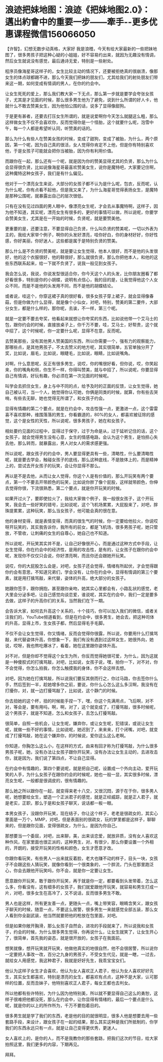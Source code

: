 # 浪迹把妹地图：浪迹《把妹地图2.0》：邁出約會中的重要一步——牽手​--更多优惠课程微信156066050

【许智】，幻想无数步动真格，大家好 我是浪稽，今天有给大家最新的一些把妹地图了，很多男孩子把这种心疑的小姐姐，好不容易约出来，就因为无趣没有情调，然后女生就说没有感觉，最后通诗无爱，特别是一些射处。

程序员像海星哥这样子的，女生比较主动的情况下，还要被拒绝真的很崩溃，像那女生的体点球都踢不进，那么今天我们把妹的朋友们，尤其给我们的射处朋友们带来这一期，如何变成有情调的男人，在你的约会中。

让女生死死的爱上，那么我们教大家一下无点，那么第一步就是要学会夸张女孩子，尤其是才见面的时候，那么很多男生他为了避免，说到什么所谓的好人卡，他就什么不敢去赞美女生，因为他怕公围的话，说多了显得像甜狗。

于是更有甚者，还要去打压女生所谓的，就是说爱啊你今天怎么就腿这么粗，那么这样做女生不仅不会喜欢你，反而觉得你是一个怪胎，这个就要什么呢，泡雪中午，每一个人都是希望听认同，听赞美的话的。

那么为什么有些人在赞美女孩的时候，变成了甜狗，变成了被胎，为什么，两个原因，第一个呢，因为自己真的很活，女人觉得你肯定不上他，但是你有特别喜欢他，于是女孩子可能就会把你当被胎，因为你有利用价值。

而跟你在一起，那么还有一个呢，就是因为你的赞美显得尤其的负贤，那么为什么会显得很负贤，比如说像海星哥最喜欢赞美女生，说你是魔特吧，大家要记住啊，这种魔特这种女孩子，我们是有什么偏见。

他对于一个漂亮女生来说，大部分的女孩子都不认为是什么呢，包衣，反而呢，认为什么呢，你有点看不起他，但是我又来了，为什么海星哥觉得表扬女生，是魔特是那种公围呢，就暴露出自己的层次很低。

只有在没有见过四面的男人眼中，像漂亮女生呢，才会去从事魔特啊，这样子，因为他不知道，其实呢，漂亮女生有很多的，更好的事情可以做，所以说呢，你要学会赞美女生，尤其是在一开始的时候，负贤呢，就是要赞美他。

更重要的是，还要注意，不要显得自己负贤，什么叫负贤的赞美呢，一切以外表为主的，我给大家举个例子，啊你的头发好漂亮，哇你好白，你的身材好好，你好性感，你好美丽，你好迷人，这些都是属于是特别负贤的赞美。

那么什么是不负贤的赞美呢，就是要让女生觉得，他本人很好，而不是他的头发很好，他的这个衣服很好，他的鞋很好，那么就很负贤，那么你把他本人，和他的这些东西联系起来，给一下就不负贤了，说我一般见到女孩子。

我会怎么说，我说，你说发型很适合你，你今天这个人的头发，比你朋友圈看了都好看很多，特别是你的小胡蝶，说明有点信心，我的目的是，让我觉得他这个人女众不同，而是不是他的头发用不同，而不是他的胡蝶结论。

或者说，哇这个，你穿这裙子真的很好看，很多女孩子穿上裙子，就会显得像春菇，但是你做为什么显得，就是像个小仙女，对吧，特别，赞美的第二要件，大部分女生，都是什么样的，那你呢，去诶，不一样，第三个呢。

就是一定要不要去夸奖，他看起来就想让你夸奖的东西，比如说他带一个艾马士的包，跟你约会的时候，直接放桌子上，你千万不要，哇，艾马士，好帮贵，这个就中招了，这个时候呢，你一定要什么呢，显得不在意，反而呢。

去赞美那些，没有其他男人赞美国的东西，所以你需要一个，强有力的观察能力，那哪些点，是其他男孩子，不太去赞义的地方呢，其实很简单，五官单独分开了奖，比如说，眉毛，比如说，眼睫毛，比如说，眼睛，比如说嘴角。

对啊，什么意思呢，反正有很多男生，说哎，你的嘴很好看，但你说，哎，你笑起来，你的嘴角和侧，你生不一样，你得叫赞美，就与中招了，所以说呢，你要显得自己有情调，好玩有趣，你必须在第一次见面的时候呢。

叫学会去抓住女生，身上与中不同的点，给予及时的正面的反馈，让女生觉得，她自己被认可，当一个人，她觉得你认可她，你俩是同类的时候，就算，你有些去哭哨，有些去无聊，她也觉得无所谓了，和女孩子约会。

显得有情趣的第二个要点，就是在约会中，攻击性强一点，更激进一点，这个雷雷喜不喜欢那种，维围落落的男生，你看霸道的，80%的女人，都喜欢被征除的感觉，这个是女性的天性，所以说呢，很多男孩子，她在和女孩子。

相处要约见面的过程中，显得过于保守，过于为命是从，过于延听记住的话，这个女孩子，就会觉得男生没有心意，女生的情感电路，会认为这个男生，是怕担心失去他，那么转而，就暴露出，男人对女人的需求感更强。

所以说呢，跟女孩子的约会中，男人要显得更具有一些，清略性，什么要清略性呢，就是要去学会，触碰女孩子的底线，那么这种底线，不是肢体上的，而是精神上的，尝试去开女孩子的玩笑，会让你显得不那么。

再以是不是去他，从而让女人觉得，你这个人是有价值的，那么开玩笑有两个要点，第一个不要去开带颜色的玩笑，比如说你胖了像个屁股，这样就带颜色，你伸去觉得你很，下流很熟悉，第二个要点，就是你开玩笑的时候。

如果开过火了，要即使拉火了，我给大家做个例子，我一般很女孩子，这个开玩笑，我会去一些好笑的错号，比如说呢，这个飞机场累累，大屁股来了，对吧，胖珠提累累，这种玩笑，那么当女孩子，他可能会真的很在意。

他的身材变得，就是表情变得，而真的很生气的时候，你一定要给他拉火，你说哎呀开玩笑的，其实我告诉你，我所有的前女，都是飞机场，很多男孩子呢，她只管放，不管收，让刺痛的女生的自尊心，她自己也不知道。

所以说呢，开玩笑其实并不是，让自己好像很开心，而是通过这种方式中手段，让女生觉得，你在约会中的经济性，是用的攻击性，是有的，让女孩子在跟你约会中呢，发现你不仅仅只会说，你好漂亮啊，而且你还会跟她开玩笑。

说哎，你的大屁股怎么会是，对吧，女孩子还会觉得，情绪有所起伏，才会觉得跟你约会有意思，不知道兄弟们，学会没有，让你在约会中，显得有情调的第三个要素，就是用打擒骂敲，来代替，姿体的升高，绝大部分的女孩子。

她跟你签手，跟你拥抱，甚至跟你亲吻，她其实心里都会有，小路乱状的感觉，老大里会分泌多吧，让自己感觉向谈恋爱，谁说呢，其实在约会中，我们一定是要多去做，这样子的升高你们的关系，当然我们在下一期。

会告诉大家，如何去升高这个关系的，十个技巧，你可以加入我们的微信，或者关注我们的，YouTube频道看到，但是在约会中，很多男生，她会去，把这种司体的升高，显得上市，生女孩子都，然后显得毛手毛脚。

不仅不会让女生觉得，你又情绪，反而会觉得你很露，所以说，你要用什么打擒骂敲，来代替姿体升高，你想象一下，我们有没有遇到过这样女生，她很外向，她说，哎呀，我也熬吃爆冰了，看着，她在这里跟你姿体升高。

对不对，但是你却不觉得这个女生为所，你反而觉得她很可爱，为什么，因为这就是一种傻胶式的打擒骂敲，对吧，比如说，女孩子说，嘿，拍你一下，对不对，你不会觉得，你怎么拍我，你怎么触摸我的身体，你不会这样去想。

对吧，因为她在打擒骂敲，所以说我们要反其倒而行之，你过马路，你去签你什么手，然后签到一半，趁她增多你之前，要说，你什么心怎么这么多汉啊，我没有在打擾你，对，就一边打擾骂敲了，比如说，这个静门的时候。

你去扭她的这个杯，扭的时候能手捏一下，嘿，你这个先满用点，飞后啊，对不对，等会是，要有用吗，啊，啊，对了，这个就变成了，打擾骂敲，很多时候呢，这个男孩子，就是不知道，怎么和女孩子，去怎么打擾骂敲。

很简单，自照一些机会，让女生呢，嫌弃你，或让女生呢，犯错误，或说让女生呢，就做一些不好的事情，比如说呢，她迟到了，来来来，打个闭嘴，对吧，就变成了打擾骂敲，她在这个嫌弃你，的时候说，爱你这么这么老啊。

你知道，你胸怎么这么小，在这样的方式，由来有回才称为打擾骂敲，为什么很多男孩子呢，她，没有办法让女孩子跟你开玩笑，没有办法让女生主动的，去进攻击你，就是因为，我们说了第四点，不让自己显得。

在约会中有情趣的，第四个要说呢，就是把自己呢，设置成一个外向主动，爱开玩笑的人手，为什么女孩子在跟你约会的时候呢，她也一般一显，其实很多时候，漂亮女生呢，一般都是很调皮的，很有情趣的。

那么她之所以跟你在一起，就变得来老十八交，又很沉悶，源于在于你，很多男人呢，她想要给女生，塑造一个正派君子的感觉，就是正经威踪，就是正人君子，就是老实，正职，那么于是和女孩子聊天，说话都一板一眼。

本男女孩子，没跟你开玩笑，现在结子，你让这个样子，老老是很疏女的，其实心里面是一万个，MMP，对吧，但是表面别的很疏女，玩的梦里都是这样子，聊聊来的，但是跟你见面，变得很疏女，为什么，是因为你自己。

那想要当一个委屈，对吧，出来聊，美，出来谈恋爱，就放非质，没有女人喜欢这种作风，在家里面也很正派的，这种男生，对，有很少，那么你要设置一个外相的，开朗的，接受开玩笑的性格和颜色，女生才愿意才改。

你跟你看玩笑，有些男人一出来就反着脸，老大也赚不动的样子，目头一块，女孩子不会跟这些人猜玩笑，就像你看到一个很类象的，一个胖流，门头在那里跑泛心，你会去跟他开玩笑吗，你不会，就是你一定要让女生。

愿意跟你开玩笑，敢于跟你开玩笑，再于就是你一定，都要看到头发带着，怎么这么多，你看没有，这有细多的女孩子，我们就爱跟他开玩笑，就容易和男生打成一片，对吧，很多女生在高冷了，又不说话，反而很多男生不敢。

男人也是这样，所有更友善一点，更随头一点，嘴上带笑容，眼睛含笑义，跟女孩子聊天的时候，随意一点，不要这么居警，很多男生一来就感觉全部五装，那么女人看到你全副武装，他当然就要把他的枪放在包里面，对吧。

但是如果你敞开胸滑，那么女孩子自然会，进攻的手段就来了，所以说我和女孩子，约会的时候，为什么很多男生觉得，你再说什么，让女生就笑了，让女生开心了，很简单，首先我的姿态，就是很开放的，女孩子在我面前。

想笑就像，想开玩笑就开玩笑，他做他真实的地很自然，他不会很居警，所以说你一定要把人事改一改，百分之九身的男孩子，不受女生代见，就是一瞎，一过去，就给女人用感觉，我这种君子，我就是好好先生，我乖宝宝女们。

他认为这样子女生才会喜欢，他认为女人喜欢正人君子，他认为女人喜欢好好先生，其实女生都喜欢，特别是漂亮的女生，都喜欢有点点，这种不是大家，认可那样的位置，反而丑妹子，他特别喜欢正人君子，每女王都也去判女。

所以他都有些许特别，为什么因为他特别美，所以就不要显得自己这么的勇恕，这样子很难把他都没死，那么在约会中，让你显得有情绪的，最后一个要点是什么呢，就是你的以上的所作所为，千万不要抱着目的。

很多男生就是学了我们的东西，老是他的目的就很明显，很多人他是想要去用一些套路手段，来设计，跟女孩子在一起的结果，那么其实这种是我们所抵制的，你学我们的东西永远只有一点，就是让自己变得更优秀，更迷人。

女人喜欢上的，是你的人，而不是我教你的那些套路，把我们这次的节目，给大家拍照这里，我们更多的内容，下期再见。

拜拜。